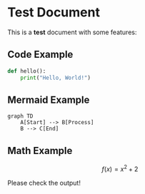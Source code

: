 # Test Document

This is a **test** document with some features:

## Code Example

```python
def hello():
    print("Hello, World!")
```

## Mermaid Example

```mermaid
graph TD
    A[Start] --> B[Process]
    B --> C[End]
```

## Math Example

$$ f(x) = x^2 + 2 $$

Please check the output!